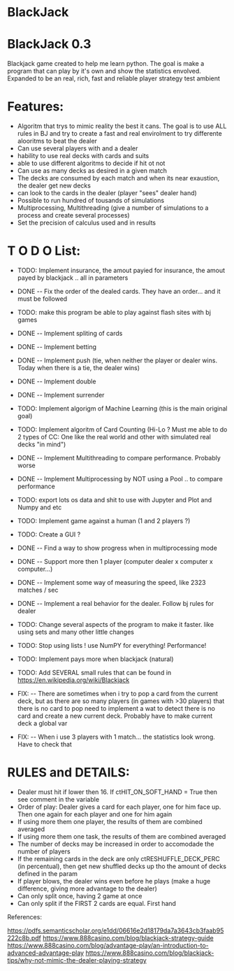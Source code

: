 # BlackJack
 
BlackJack 0.3
=============

Blackjack game created to help me learn python.
The goal is make a program that can play by it's own
and show the statistics envolved. Expanded to be an real, rich, fast and reliable
player strategy test ambient

Features:
=========

- Algoritm that trys to mimic reality the best it cans. The goal is to use ALL rules in BJ and try to create a fast and real envirolment to try differente alooritms to beat the dealer
- Can use several players with and a dealer
- hability to use real decks with cards and suits
- able to use different algoritms to decide if hit ot not
- Can use as many decks as desired in a given match
- The decks are consumed by each match and when its near exaustion, the dealer get new decks
- can look to the cards in the dealer (player "sees" dealer hand)
- Possible to run hundred of tousands of simulations
- Multiprocessing, Multithreading (give a number of simulations to a process and create several processes)
- Set the precision of calculus used and in results

T O D O List:
=============

- TODO: Implement insurance, the amout payied for insurance, the amout payed by blackjack .. all in parameters
- DONE -- Fix the order of the dealed cards. They have an order... and it must be followed
- TODO: make this program be able to play against flash sites with bj games
- DONE -- Implement spliting of cards
- DONE -- Implement betting
- DONE -- Implement push (tie, when neither the player or dealer wins. Today when there is a tie, the dealer wins)
- DONE -- Implement double
- DONE -- Implement surrender
- TODO: Implement algorigm of Machine Learning (this is the main original goal)
- TODO: Implement algoritm of Card Counting (Hi-Lo ? Must me able to do 2 types of CC: One like the real world and other with simulated real decks "in mind")
- DONE -- Implement Multithreading to compare performance. Probably worse
- DONE -- Implement Multiprocessing by NOT using a Pool .. to compare performance
- TODO: export lots os data and shit to use with Jupyter and Plot and Numpy and etc
- TODO: Implement game against a human (1 and 2 players ?)
- TODO: Create a GUI ?
- DONE -- Find a way to show progress when in multiprocessing mode
- DONE -- Support more then 1 player (computer dealer x computer x computer...)
- DONE -- Implement some way of measuring the speed, like 2323 matches / sec
- DONE -- Implement a real behavior for the dealer. Follow bj rules for dealer
- TODO: Change several aspects of the program to make it faster. like using sets and many other little changes
- TODO: Stop using lists ! use NumPY for everything! Performance!
- TODO: Implement pays more when blackjack (natural)
- TODO: Add SEVERAL small rules that can be found in https://en.wikipedia.org/wiki/Blackjack


- FIX: --  There are sometimes when i try to pop a card from the current deck, but
           as there are so many players (in games with >30 players) that there is no card to pop
           need to implement a wat to detect there is no card and create a new current deck. Probably have to make current deck a global var

- FIX: -- When i use 3 players with 1 match... the statistics look wrong. Have to check that

RULES and DETAILS:
==================

- Dealer must hit if lower then 16. If ctHIT_ON_SOFT_HAND = True then see comment in the variable
- Order of play: Dealer gives a card for each player, one for him face up. Then one again for each player and one for him again
- If using more them one player, the results of them are combined averaged
- If using more them one task, the results of them are combined averaged
- The number of decks may be increased in order to accomodade the number of players
- If the remaining cards in the deck are only ctRESHUFFLE_DECK_PERC (in percentual), then get new shuffled decks up tho the amount of decks defined in the param
- If player blows, the dealer wins even before he plays (make a huge difference, giving more advantage to the dealer)
- Can only split once, having 2 game at once
- Can only split if the FIRST 2 cards are equal. First hand


References:

https://pdfs.semanticscholar.org/e1dd/06616e2d18179da7a3643cb3faab95222c8b.pdf
https://www.888casino.com/blog/blackjack-strategy-guide
https://www.888casino.com/blog/advantage-play/an-introduction-to-advanced-advantage-play
https://www.888casino.com/blog/blackjack-tips/why-not-mimic-the-dealer-playing-strategy